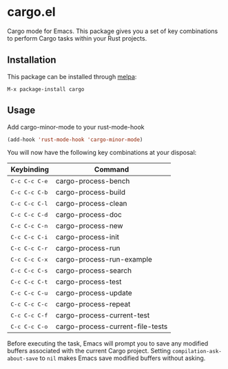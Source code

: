 # cargo.el

Cargo mode for Emacs. This package gives you a set of key combinations to perform Cargo tasks within your Rust projects.

## Installation

This package can be installed through [melpa](https://melpa.org/):

```
M-x package-install cargo
```

## Usage

Add cargo-minor-mode to your rust-mode-hook

```el
(add-hook 'rust-mode-hook 'cargo-minor-mode)
```

You will now have the following key combinations at your disposal:

 Keybinding             | Command
------------------------|----------------------
 <kbd>C-c C-c C-e</kbd> | cargo-process-bench
 <kbd>C-c C-c C-b</kbd> | cargo-process-build
 <kbd>C-c C-c C-l</kbd> | cargo-process-clean
 <kbd>C-c C-c C-d</kbd> | cargo-process-doc
 <kbd>C-c C-c C-n</kbd> | cargo-process-new
 <kbd>C-c C-c C-i</kbd> | cargo-process-init
 <kbd>C-c C-c C-r</kbd> | cargo-process-run
 <kbd>C-c C-c C-x</kbd> | cargo-process-run-example
 <kbd>C-c C-c C-s</kbd> | cargo-process-search
 <kbd>C-c C-c C-t</kbd> | cargo-process-test
 <kbd>C-c C-c C-u</kbd> | cargo-process-update
 <kbd>C-c C-c C-c</kbd> | cargo-process-repeat
 <kbd>C-c C-c C-f</kbd> | cargo-process-current-test
 <kbd>C-c C-c C-o</kbd> | cargo-process-current-file-tests

Before executing the task, Emacs will prompt you to save any modified buffers
associated with the current Cargo project. Setting `compilation-ask-about-save`
to `nil` makes Emacs save modified buffers without asking.
